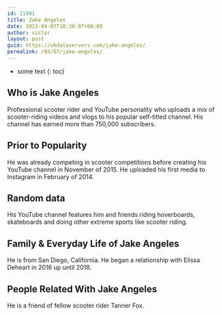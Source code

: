 ```yaml
---
id: 11981
title: Jake Angeles
date: 2021-04-07T10:38:07+00:00
author: victor
layout: post
guid: https://ukdataservers.com/jake-angeles/
permalink: /04/07/jake-angeles/
---
```


* some text
{: toc}


## Who is Jake Angeles



Professional scooter rider and YouTube personality who uploads a mix of scooter-riding videos and vlogs to his popular self-titled channel. His channel has earned more than 750,000 subscribers. 

                
                
                
## Prior to Popularity



He was already competing in scooter competitions before creating his YouTube channel in November of 2015. He uploaded his first media to Instagram in February of 2014.

                
                
                
## Random data



His YouTube channel features him and friends riding hoverboards, skateboards and doing other extreme sports like scooter riding.

                
                
                
## Family & Everyday Life of Jake Angeles



He is from San Diego, California. He began a relationship with Elissa Deheart in 2016 up until 2018.

                
                
                
## People Related With Jake Angeles



He is a friend of fellow scooter rider Tanner Fox.

                
              
            
          
          
          